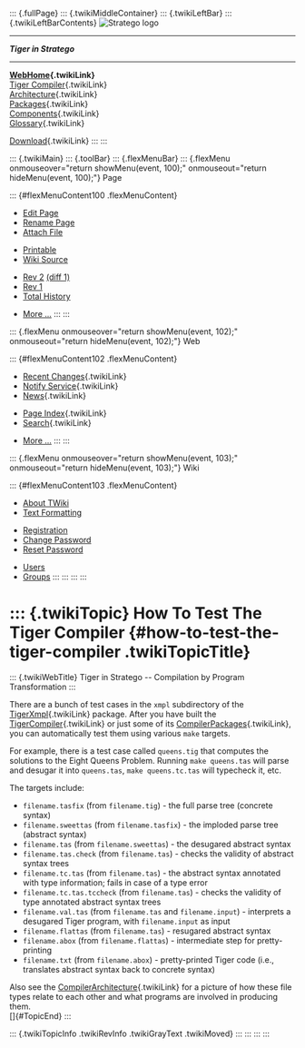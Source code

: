 ::: {.fullPage}
::: {.twikiMiddleContainer}
::: {.twikiLeftBar}
::: {.twikiLeftBarContents}
![Stratego
logo](../pub/Stratego/StrategoLogo/StrategoLogoTextlessWhite-100px.png)

------------------------------------------------------------------------

***Tiger in Stratego***

------------------------------------------------------------------------

**[WebHome](WebHome){.twikiLink}**\
[Tiger Compiler](TigerCompiler){.twikiLink}\
[Architecture](CompilerArchitecture){.twikiLink}\
[Packages](CompilerPackages){.twikiLink}\
[Components](CompilerComponent){.twikiLink}\
[Glossary](WebGlossary){.twikiLink}

[Download](DownloadAndInstallation){.twikiLink}
:::
:::

::: {.twikiMain}
::: {.toolBar}
::: {.flexMenuBar}
::: {.flexMenu onmouseover="return showMenu(event, 100);" onmouseout="return hideMenu(event, 100);"}
Page

::: {#flexMenuContent100 .flexMenuContent}
-   [Edit
    Page](http://www.program-transformation.org/edit/Tiger/HowToTestTheTigerCompiler?t=1536825756)
-   [Rename
    Page](http://www.program-transformation.org/rename/Tiger/HowToTestTheTigerCompiler)
-   [Attach
    File](http://www.program-transformation.org/attach/Tiger/HowToTestTheTigerCompiler)

<!-- -->

-   [Printable](http://www.program-transformation.org/view/Tiger/HowToTestTheTigerCompiler?skin=print.pattern)
-   [Wiki
    Source](http://www.program-transformation.org/view/Tiger/HowToTestTheTigerCompiler?skin=text&raw=on&contenttype=text/plain)

<!-- -->

-   [Rev
    2](http://www.program-transformation.org/view/Tiger/HowToTestTheTigerCompiler?rev=1.2)
    [(diff 1)](http://www.program-transformation.org/rdiff/Tiger/HowToTestTheTigerCompiler?rev1=1.2&rev2=1.1)
-   [Rev
    1](http://www.program-transformation.org/view/Tiger/HowToTestTheTigerCompiler?rev=1.1)
-   [Total
    History](http://www.program-transformation.org/rdiff/Tiger/HowToTestTheTigerCompiler)

<!-- -->

-   [More
    \...](http://www.program-transformation.org/oops/Tiger/HowToTestTheTigerCompiler?template=oopsmore&param1=1.2&param2=1.2)
:::
:::

::: {.flexMenu onmouseover="return showMenu(event, 102);" onmouseout="return hideMenu(event, 102);"}
Web

::: {#flexMenuContent102 .flexMenuContent}
-   [Recent Changes](WebChanges){.twikiLink}
-   [Notify Service](WebNotify){.twikiLink}
-   [News](WebNews){.twikiLink}

<!-- -->

-   [Page Index](WebIndex){.twikiLink}
-   [Search](WebSearch){.twikiLink}

<!-- -->

-   [More
    \...](http://www.program-transformation.org/oops/Tiger/HowToTestTheTigerCompiler?template=oopsmore&param1=1.2&param2=1.2)
:::
:::

::: {.flexMenu onmouseover="return showMenu(event, 103);" onmouseout="return hideMenu(event, 103);"}
Wiki

::: {#flexMenuContent103 .flexMenuContent}
-   [About
    TWiki](http://www.program-transformation.org/view/TWiki/WebHome)
-   [Text
    Formatting](http://www.program-transformation.org/view/TWiki/TextFormattingRules)

<!-- -->

-   [Registration](http://www.program-transformation.org/view/TWiki/TWikiRegistration)
-   [Change
    Password](http://www.program-transformation.org/view/TWiki/ChangePassword)
-   [Reset
    Password](http://www.program-transformation.org/view/TWiki/ResetPassword)

<!-- -->

-   [Users](http://www.program-transformation.org/view/Main/TWikiUsers)
-   [Groups](http://www.program-transformation.org/view/Main/TWikiGroups)
:::
:::
:::
:::

::: {.twikiTopic}
How To Test The Tiger Compiler {#how-to-test-the-tiger-compiler .twikiTopicTitle}
==============================

::: {.twikiWebTitle}
Tiger in Stratego \-- Compilation by Program Transformation
:::

There are a bunch of test cases in the `xmpl` subdirectory of the
[TigerXmpl](TigerXmpl){.twikiLink} package. After you have built the
[TigerCompiler](TigerCompiler){.twikiLink} or just some of its
[CompilerPackages](CompilerPackages){.twikiLink}, you can automatically
test them using various `make` targets.

For example, there is a test case called `queens.tig` that computes the
solutions to the Eight Queens Problem. Running `make queens.tas` will
parse and desugar it into `queens.tas`, `make queens.tc.tas` will
typecheck it, etc.

The targets include:

-   `filename.tasfix` (from `filename.tig`) - the full parse tree
    (concrete syntax)
-   `filename.sweettas` (from `filename.tasfix`) - the imploded parse
    tree (abstract syntax)
-   `filename.tas` (from `filename.sweettas`) - the desugared abstract
    syntax
-   `filename.tas.check` (from `filename.tas`) - checks the validity of
    abstract syntax trees
-   `filename.tc.tas` (from `filename.tas`) - the abstract syntax
    annotated with type information; fails in case of a type error
-   `filename.tc.tas.tccheck` (from `filename.tas`) - checks the
    validity of type annotated abstract syntax trees
-   `filename.val.tas` (from `filename.tas` and `filename.input`) -
    interprets a desugared Tiger program, with `filename.input` as input
-   `filename.flattas` (from `filename.tas`) - resugared abstract syntax
-   `filename.abox` (from `filename.flattas`) - intermediate step for
    pretty-printing
-   `filename.txt` (from `filename.abox`) - pretty-printed Tiger code
    (i.e., translates abstract syntax back to concrete syntax)

Also see the [CompilerArchitecture](CompilerArchitecture){.twikiLink}
for a picture of how these file types relate to each other and what
programs are involved in producing them.\
[]{#TopicEnd}
:::

::: {.twikiTopicInfo .twikiRevInfo .twikiGrayText .twikiMoved}
:::
:::
:::
:::
